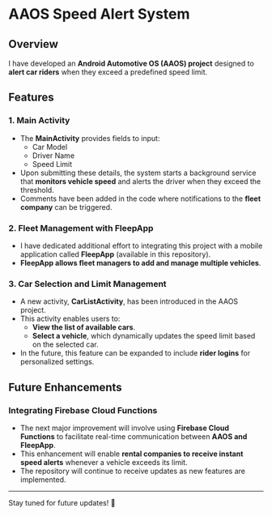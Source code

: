 # AAOS Speed Alert System

## Overview
I have developed an **Android Automotive OS (AAOS) project** designed to **alert car riders** when they exceed a predefined speed limit. 

## Features
### **1. Main Activity**
- The **MainActivity** provides fields to input:
  - Car Model
  - Driver Name
  - Speed Limit
- Upon submitting these details, the system starts a background service that **monitors vehicle speed** and alerts the driver when they exceed the threshold.
- Comments have been added in the code where notifications to the **fleet company** can be triggered.

### **2. Fleet Management with FleepApp**
- I have dedicated additional effort to integrating this project with a mobile application called **FleepApp** (available in this repository).
- **FleepApp allows fleet managers to add and manage multiple vehicles**.

### **3. Car Selection and Limit Management**
- A new activity, **CarListActivity**, has been introduced in the AAOS project.
- This activity enables users to:
  - **View the list of available cars**.
  - **Select a vehicle**, which dynamically updates the speed limit based on the selected car.
- In the future, this feature can be expanded to include **rider logins** for personalized settings.

## Future Enhancements
### **Integrating Firebase Cloud Functions**
- The next major improvement will involve using **Firebase Cloud Functions** to facilitate real-time communication between **AAOS and FleepApp**.
- This enhancement will enable **rental companies to receive instant speed alerts** whenever a vehicle exceeds its limit.
- The repository will continue to receive updates as new features are implemented.

---
Stay tuned for future updates! 🚀

